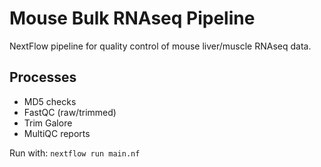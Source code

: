 # Mouse Bulk RNAseq Pipeline

NextFlow pipeline for quality control of mouse liver/muscle RNAseq data.

## Processes
- MD5 checks
- FastQC (raw/trimmed)
- Trim Galore
- MultiQC reports

Run with: `nextflow run main.nf`
